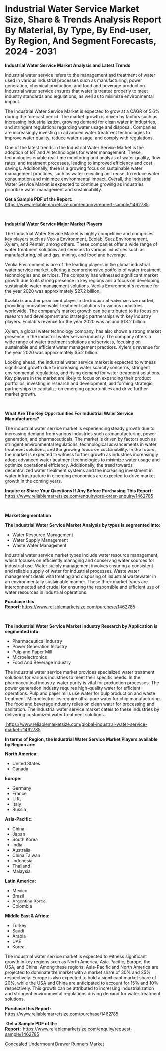 <p><h1>Industrial Water Service Market Size, Share & Trends Analysis Report By Material, By Type, By End-user, By Region, And Segment Forecasts, 2024 - 2031</h1></p><p><strong>Industrial Water Service Market Analysis and Latest Trends</strong></p>
<p><p>Industrial water service refers to the management and treatment of water used in various industrial processes such as manufacturing, power generation, chemical production, and food and beverage production. Industrial water service ensures that water is treated properly to meet industry standards and regulations, as well as to minimize environmental impact.</p><p>The Industrial Water Service Market is expected to grow at a CAGR of 5.6% during the forecast period. The market growth is driven by factors such as increasing industrialization, growing demand for clean water in industries, and stringent regulations regarding water usage and disposal. Companies are increasingly investing in advanced water treatment technologies to improve water quality, reduce water usage, and comply with regulations.</p><p>One of the latest trends in the Industrial Water Service Market is the adoption of IoT and AI technologies for water management. These technologies enable real-time monitoring and analysis of water quality, flow rates, and treatment processes, leading to improved efficiency and cost savings. Additionally, there is a growing focus on sustainable water management practices, such as water recycling and reuse, to reduce water consumption and minimize environmental impact. Overall, the Industrial Water Service Market is expected to continue growing as industries prioritize water management and sustainability.</p></p>
<p><strong>Get a Sample PDF of the Report:&nbsp;</strong> <a href="https://www.reliablemarketsize.com/enquiry/request-sample/1462785">https://www.reliablemarketsize.com/enquiry/request-sample/1462785</a></p>
<p>&nbsp;</p>
<p><strong>Industrial Water Service Major Market Players</strong></p>
<p><p>The Industrial Water Service Market is highly competitive and comprises key players such as Veolia Environment, Ecolab, Suez Environnement, Xylem, and Pentair, among others. These companies offer a wide range of water treatment solutions and services to various industries such as manufacturing, oil and gas, mining, and food and beverage.</p><p>Veolia Environment is one of the leading players in the global industrial water service market, offering a comprehensive portfolio of water treatment technologies and services. The company has witnessed significant market growth due to its strong presence in key regions and a focus on developing sustainable water management solutions. Veolia Environment's revenue for the year 2020 was approximately $27.2 billion.</p><p>Ecolab is another prominent player in the industrial water service market, providing innovative water treatment solutions to various industries worldwide. The company's market growth can be attributed to its focus on research and development and strategic partnerships with key industry players. Ecolab's revenue for the year 2020 was around $13.2 billion.</p><p>Xylem, a global water technology company, has also shown a strong market presence in the industrial water service industry. The company offers a wide range of water treatment solutions and services, focusing on sustainable and efficient water management practices. Xylem's revenue for the year 2020 was approximately $5.2 billion.</p><p>Looking ahead, the industrial water service market is expected to witness significant growth due to increasing water scarcity concerns, stringent environmental regulations, and rising demand for water treatment solutions. Key players in the market are likely to focus on expanding their product portfolios, investing in research and development, and forming strategic partnerships to capitalize on emerging opportunities and drive further market growth.</p></p>
<p>&nbsp;</p>
<p><strong>What Are The Key Opportunities For Industrial Water Service Manufacturers?</strong></p>
<p><p>The industrial water service market is experiencing steady growth due to increasing demand from various industries such as manufacturing, power generation, and pharmaceuticals. The market is driven by factors such as stringent environmental regulations, technological advancements in water treatment solutions, and the growing focus on sustainability. In the future, the market is expected to witness further growth as industries increasingly adopt advanced water treatment technologies to minimize water usage and optimize operational efficiency. Additionally, the trend towards decentralized water treatment systems and the increasing investment in water infrastructure in emerging economies are expected to drive market growth in the coming years.</p></p>
<p><strong>Inquire or Share Your Questions If Any Before Purchasing This Report:</strong> <a href="https://www.reliablemarketsize.com/enquiry/pre-order-enquiry/1462785">https://www.reliablemarketsize.com/enquiry/pre-order-enquiry/1462785</a></p>
<p>&nbsp;</p>
<p><strong>Market Segmentation</strong></p>
<p><strong>The Industrial Water Service Market Analysis by types is segmented into:</strong></p>
<p><ul><li>Water Resource Management</li><li>Water Supply Management</li><li>Waste Water Management</li></ul></p>
<p><p>Industrial water service market types include water resource management, which focuses on efficiently managing and conserving water sources for industrial use. Water supply management involves ensuring a consistent and reliable supply of water for industrial processes. Waste water management deals with treating and disposing of industrial wastewater in an environmentally sustainable manner. These three market types are interconnected and crucial for ensuring the responsible and efficient use of water resources in industrial operations.</p></p>
<p><strong>Purchase this Report:&nbsp;</strong><a href="https://www.reliablemarketsize.com/purchase/1462785">https://www.reliablemarketsize.com/purchase/1462785</a></p>
<p>&nbsp;</p>
<p><strong>The Industrial Water Service Market Industry Research by Application is segmented into:</strong></p>
<p><ul><li>Pharmaceutical Industry</li><li>Power Generation Industry</li><li>Pulp and Paper Mill</li><li>Microelectronics</li><li>Food And Beverage Industry</li></ul></p>
<p><p>The industrial water service market provides specialized water treatment solutions for various industries to meet their specific needs. In the pharmaceutical industry, water purity is vital for production processes. The power generation industry requires high-quality water for efficient operations. Pulp and paper mills use water for pulp production and waste treatment. Microelectronics require ultra-pure water for chip manufacturing. The food and beverage industry relies on clean water for processing and sanitation. The industrial water service market caters to these industries by delivering customized water treatment solutions.</p></p>
<p><a href="https://www.reliablemarketsize.com/global-industrial-water-service-market-r1462785">&nbsp;https://www.reliablemarketsize.com/global-industrial-water-service-market-r1462785</a></p>
<p><strong>In terms of Region, the Industrial Water Service Market Players available by Region are:</strong></p>
<p>
    <p> <strong> North America: </strong>
        <ul>
            <li>United States</li>
            <li>Canada</li>
        </ul>
        </p> 
    <p> <strong> Europe: </strong>
        <ul>
            <li>Germany</li>
            <li>France</li>
            <li>U.K.</li>
            <li>Italy</li>
            <li>Russia</li>
        </ul>
        </p> 
    <p> <strong> Asia-Pacific: </strong>
        <ul>
            <li>China</li>
            <li>Japan</li>
            <li>South Korea</li>
            <li>India</li>
            <li>Australia</li>
            <li>China Taiwan</li>
            <li>Indonesia</li>
            <li>Thailand</li>
            <li>Malaysia</li>
        </ul>
        </p> 
    <p> <strong> Latin America: </strong>
        <ul>
            <li>Mexico</li>
            <li>Brazil</li>
            <li>Argentina Korea</li>
            <li>Colombia</li>
        </ul>
        </p> 
    <p> <strong> Middle East & Africa: </strong>
        <ul>
            <li>Turkey</li>
            <li>Saudi</li>
            <li>Arabia</li>
            <li>UAE</li>
            <li>Korea</li>
        </ul>
    </p>
    </p>
<p><p>The industrial water service market is expected to witness significant growth in key regions such as North America, Asia-Pacific, Europe, the USA, and China. Among these regions, Asia-Pacific and North America are projected to dominate the market with a market share of 30% and 25% respectively. Europe is also expected to hold a significant market share of 20%, while the USA and China are anticipated to account for 15% and 10% respectively. This growth can be attributed to increasing industrialization and stringent environmental regulations driving demand for water treatment solutions.</p></p>
<p><strong>Purchase this Report: </strong><a href="https://www.reliablemarketsize.com/purchase/1462785">https://www.reliablemarketsize.com/purchase/1462785</a></p>
<p>&nbsp;<strong>Get a Sample PDF of the Report:&nbsp;&nbsp;</strong><a href="https://www.reliablemarketsize.com/enquiry/request-sample/1462785">https://www.reliablemarketsize.com/enquiry/request-sample/1462785</a></p>
<p><strong></strong></p>
<p><p><a href="https://www.linkedin.com/pulse/global-concealed-undermount-drawer-runners-market-size-trends-dyncf">Concealed Undermount Drawer Runners Market</a></p></p>